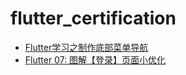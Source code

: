 # flutter_certification


- [Flutter学习之制作底部菜单导航](https://blog.csdn.net/qq_18948359/article/details/81409861)
- [Flutter 07: 图解【登录】页面小优化](https://www.jianshu.com/p/928dd5ba816d)